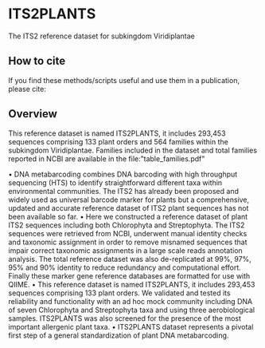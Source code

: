 # ITS2PLANTS
The ITS2 reference dataset for subkingdom Viridiplantae

## How to cite
If you find these methods/scripts useful and use them in a publication, please cite:


## Overview
This reference dataset is named ITS2PLANTS, it includes 293,453 sequences comprising 133 plant orders and 564 families within the subkingdom Viridiplantae. Families included in the dataset and total families reported in NCBI are available in the file:"table_families.pdf"







•	DNA metabarcoding combines DNA barcoding with high throughput sequencing (HTS) to identify straightforward different taxa within environmental communities. The ITS2 has already been proposed and widely used as universal barcode marker for plants but a comprehensive, updated and accurate reference dataset of ITS2 plant sequences has not been available so far. 
•	Here we constructed a reference dataset of plant ITS2 sequences including both Chlorophyta and Streptophyta. The ITS2 sequences were retrieved from NCBI, underwent manual identity checks and taxonomic assignment in order to remove misnamed sequences that impair correct taxonomic assignments in a large scale reads annotation analysis. The total reference dataset was also de-replicated at 99%, 97%, 95% and 90% identity to reduce redundancy and computational effort. Finally these marker gene reference databases are formatted for use with QIIME. 
•	This reference dataset is named ITS2PLANTS, it includes 293,453 sequences comprising 133 plant orders. We validated and tested its reliability and functionality with an ad hoc mock community including DNA of seven Chlorophyta and Streptophyta taxa and using three aerobiological samples. ITS2PLANTS was also screened for the presence of the most important allergenic plant taxa.
•	ITS2PLANTS dataset represents a pivotal first step of a general standardization of plant DNA metabarcoding.

